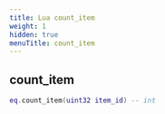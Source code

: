 ```yaml
---
title: Lua count_item
weight: 1
hidden: true
menuTitle: count_item
---
```

## count_item
```lua
eq.count_item(uint32 item_id) -- int
```